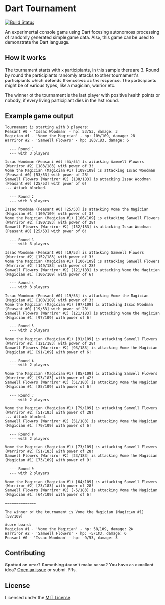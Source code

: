 # Dart Tournament

[![Build Status](https://travis-ci.org/HoBi/dart-tournament.svg?branch=master)](https://travis-ci.org/HoBi/dart-tournament)

An experimental console game using Dart focusing autonomous processing of randomly generated simple game data. Also, this game can be used to demonstrate the Dart language.

## How it works

The tournament starts with `x` participiants, in this sample there are 3. Round by round the participiants randomly attacks to other tournament's participiants which defends themselves as the response. The participiants might be of various types, like a magician, warrior etc.

The winner of the tournament is the last player with positive health points or nobody, if every living participiant dies in the last round. 

## Example game output

```
Tournament is starting with 3 players:
Peasant #0 - 'Issac Woodman' - hp: 53/53, damage: 3
Magician #1 - 'Vome the Magician' - hp: 109/109, damage: 28
Warriror #2 - 'Samwell Flowers' - hp: 183/183, damage: 6

  --- Round 1
  --- with 3 players

Issac Woodman (Peasant #0) [53/53] is attacking Samwell Flowers (Warriror #2) [183/183] with power of 3!
Vome the Magician (Magician #1) [109/109] is attacking Issac Woodman (Peasant #0) [53/53] with power of 28!
Samwell Flowers (Warriror #2) [180/183] is attacking Issac Woodman (Peasant #0) [25/53] with power of 6!
... Attack blocked.

  --- Round 2
  --- with 3 players

Issac Woodman (Peasant #0) [25/53] is attacking Vome the Magician (Magician #1) [109/109] with power of 3!
Vome the Magician (Magician #1) [106/109] is attacking Samwell Flowers (Warriror #2) [180/183] with power of 28!
Samwell Flowers (Warriror #2) [152/183] is attacking Issac Woodman (Peasant #0) [25/53] with power of 6!

  --- Round 3
  --- with 3 players

Issac Woodman (Peasant #0) [19/53] is attacking Samwell Flowers (Warriror #2) [152/183] with power of 3!
Vome the Magician (Magician #1) [106/109] is attacking Samwell Flowers (Warriror #2) [149/183] with power of 28!
Samwell Flowers (Warriror #2) [121/183] is attacking Vome the Magician (Magician #1) [106/109] with power of 6!

  --- Round 4
  --- with 3 players

Issac Woodman (Peasant #0) [19/53] is attacking Vome the Magician (Magician #1) [100/109] with power of 3!
Vome the Magician (Magician #1) [97/109] is attacking Issac Woodman (Peasant #0) [19/53] with power of 28!
Samwell Flowers (Warriror #2) [121/183] is attacking Vome the Magician (Magician #1) [97/109] with power of 6!

  --- Round 5
  --- with 2 players

Vome the Magician (Magician #1) [91/109] is attacking Samwell Flowers (Warriror #2) [121/183] with power of 28!
Samwell Flowers (Warriror #2) [93/183] is attacking Vome the Magician (Magician #1) [91/109] with power of 6!

  --- Round 6
  --- with 2 players

Vome the Magician (Magician #1) [85/109] is attacking Samwell Flowers (Warriror #2) [93/183] with power of 42!
Samwell Flowers (Warriror #2) [51/183] is attacking Vome the Magician (Magician #1) [85/109] with power of 6!

  --- Round 7
  --- with 2 players

Vome the Magician (Magician #1) [79/109] is attacking Samwell Flowers (Warriror #2) [51/183] with power of 28!
... Attack blocked.
Samwell Flowers (Warriror #2) [51/183] is attacking Vome the Magician (Magician #1) [79/109] with power of 6!

  --- Round 8
  --- with 2 players

Vome the Magician (Magician #1) [73/109] is attacking Samwell Flowers (Warriror #2) [51/183] with power of 28!
Samwell Flowers (Warriror #2) [23/183] is attacking Vome the Magician (Magician #1) [73/109] with power of 9!

  --- Round 9
  --- with 2 players

Vome the Magician (Magician #1) [64/109] is attacking Samwell Flowers (Warriror #2) [23/183] with power of 28!
Samwell Flowers (Warriror #2) [-5/183] is attacking Vome the Magician (Magician #1) [64/109] with power of 6!

==============

The winner of the tournament is Vome the Magician (Magician #1) [58/109]

Score board:
Magician #1 - 'Vome the Magician' - hp: 58/109, damage: 28
Warriror #2 - 'Samwell Flowers' - hp: -5/183, damage: 6
Peasant #0 - 'Issac Woodman' - hp: -9/53, damage: 3
```

## Contributing

Spotted an error? Something doesn't make sense? You have an excellent idea? [Open an issue](https://github.com/HoBi/dart-tournament/issues/new) or submit PRs.

## License

Licensed under the [MIT License](LICENSE).
